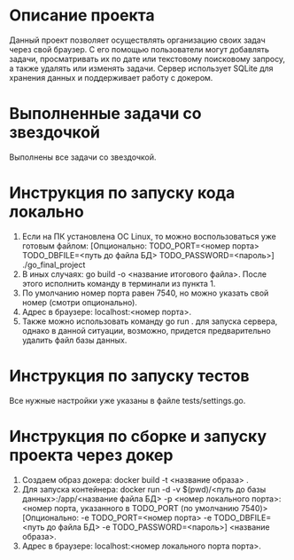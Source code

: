 # Описание проекта
Данный проект позволяет осуществлять организацию своих задач через свой браузер.
С его помощью пользователи могут добавлять задачи, просматривать их по дате или текстовому поисковому запросу,
а также удалять или изменять задачи. Сервер использует SQLite для хранения данных и поддерживает работу с докером.


# Выполненные задачи со звездочкой
Выполнены все задачи со звездочкой.


# Инструкция по запуску кода локально
1. Если на ПК установлена ОС Linux, то можно воспользоваться уже готовым файлом: [Опционально: TODO_PORT=<номер порта> TODO_DBFILE=<путь до файла БД> TODO_PASSWORD=<пароль>] ./go_final_project
2. В иных случаях: go build -o <название итогового файла>. После этого исполнить команду в терминали из пункта 1.
3. По умолчанию номер порта равен 7540, но можно указать свой номер (смотри опционально).
4. Адрес в браузере: localhost:<номер порта>.
5. Также можно использовать команду go run . для запуска сервера, однако в данной ситуации, возможно, придется предварительно удалить файл базы данных.


# Инструкция по запуску тестов
Все нужные настройки уже указаны в файле tests/settings.go.


# Инструкция по сборке и запуску проекта через докер
1. Создаем образ докера: docker build -t <название образа> .
2. Для запуска контейнера: docker run -d -v $(pwd)/<путь до базы данных>:/app/<название файла БД> -p <номер локального порта>:<номер порта, указанного в TODO_PORT (по умолчанию 7540)> [Опционально: -e TODO_PORT=<номер порта> -e TODO_DBFILE=<путь до файла БД> -e TODO_PASSWORD=<пароль>] <название образа>.
3. Адрес в браузере: localhost:<номер локального порта порта>.



